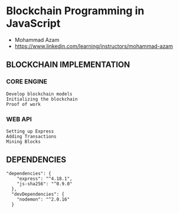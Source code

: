 # Blockchain Programming in JavaScript

-   Mohammad Azam
-   https://www.linkedin.com/learning/instructors/mohammad-azam

##  BLOCKCHAIN IMPLEMENTATION 
### CORE ENGINE

``` 
Develop blockchain models
Initializing the blockchain
Proof of work

```

### WEB API

``` 
Setting up Express
Adding Transactions
Mining Blocks

```

## DEPENDENCIES
````
"dependencies": {
    "express": "^4.18.1",
    "js-sha256": "^0.9.0"
  },
  "devDependencies": {
    "nodemon": "^2.0.16"
  }
  ````
